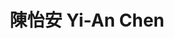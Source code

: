 ---
chinese_name: 陳怡安
english_name: Yi-An Chen
title: 陳怡安 Yi-An Chen
id: chenyian
collection: members
position: Part-time Research Assistant
type: part-time research assistant
department: 經濟學系學士班四年級
# image_path: https://source.unsplash.com/collection/139386/600x600?a=.png
photo: pt_ra/chenyian.jpg
# blurb: 123
---